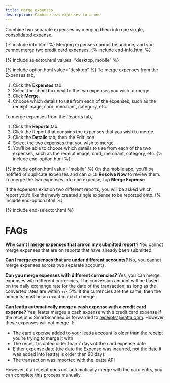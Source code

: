 ```yaml
---
title: Merge expenses
description: Combine two expenses into one
---
```


Combine two separate expenses by merging them into one single, consolidated expense.

{% include info.html %}
Merging expenses cannot be undone, and you cannot merge two credit card expenses.
{% include end-info.html %}

{% include selector.html values="desktop, mobile" %}

{% include option.html value="desktop" %}
To merge expenses from the Expenses tab,

1. Click the **Expenses** tab.
2. Select the checkbox next to the two expenses you wish to merge.
3. Click **Merge**.
4. Choose which details to use from each of the expenses, such as the receipt image, card, merchant, category, etc.

To merge expenses from the Reports tab,

1. Click the **Reports** tab.
2. Click the Report that contains the expenses that you wish to merge.
3. Click the **Details** tab, then the Edit icon.
4. Select the two expenses that you wish to merge.
5. You’ll be able to choose which details to use from each of the two expenses, such as the receipt image, card, merchant, category, etc.
{% include end-option.html %}

{% include option.html value="mobile" %}
On the mobile app, you’ll be notified of duplicate expenses and can click **Resolve Now** to review them. To merge the two expenses into one expense, tap **Merge Expense**.

If the expenses exist on two different reports, you will be asked which report you’d like the newly created single expense to be reported onto.
{% include end-option.html %}

{% include end-selector.html %}

# FAQs

**Why can’t I merge expenses that are on my submitted report?**
You cannot merge expenses that are on reports that have already been submitted. 

**Can I merge expenses that are under different accounts?**
No, you cannot merge expenses across two separate accounts. 

**Can you merge expenses with different currencies?**
Yes, you can merge expenses with different currencies. The conversion amount will be based on the daily exchange rate for the date of the transaction, as long as the converted rates are within +/- 5%. If the currencies are the same, then the amounts must be an exact match to merge.

**Can Ieatta automatically merge a cash expense with a credit card expense?**
Yes, Ieatta merges a cash expense with a credit card expense if the receipt is SmartScanned or forwarded to receipts@ieatta.com. However, these expenses will not merge if:
- The card expense added to your Ieatta account is older than the receipt you’re trying to merge it with
- The receipt is dated older than 7 days of the card expense date
- Either expense date (the date the Expense was incurred, not the date it was added into Ieatta) is older than 90 days
- The transaction was imported with the Ieatta API

However, if a receipt does not automatically merge with the card entry, you can complete this process manually.
